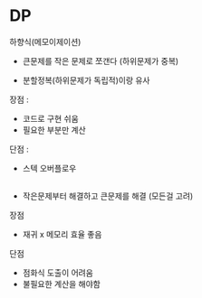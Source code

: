 # DP


하향식(메모이제이션)

- 큰문제를 작은 문제로 쪼갠다
(하위문제가 중복)

- 분할정복(하위문제가 독립적)이랑 유사

장점 : 
- 코드로 구현 쉬움
- 필요한 부분만 계산

단점 :
- 스텍 오버플로우

##



- 작은문제부터 해결하고 큰문제를 해결
(모든걸 고려)

장점

- 재귀 x 메모리 효율 좋음

단점

- 점화식 도출이 어려움
- 불필요한 계산을 해야함
##